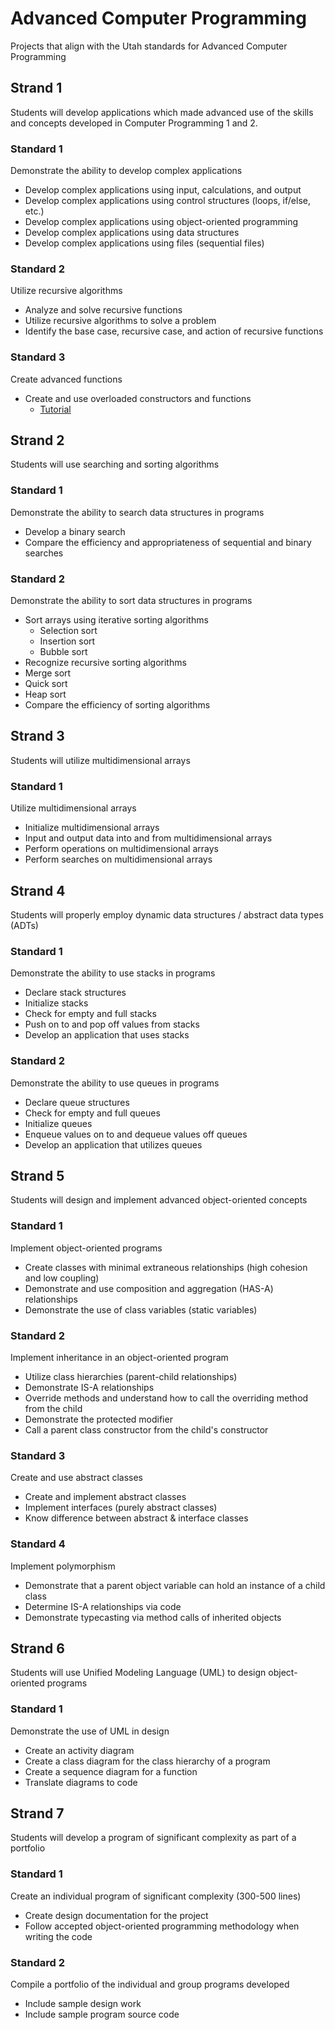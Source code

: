# Advanced Computer Programming
Projects that align with the Utah standards for Advanced Computer Programming

## Strand 1
Students will develop applications which made advanced use of the skills and concepts developed in Computer Programming 1 and 2.

### Standard 1
Demonstrate the ability to develop complex applications
* Develop complex applications using input, calculations, and output
* Develop complex applications using control structures (loops, if/else, etc.)
* Develop complex applications using object-oriented programming
* Develop complex applications using data structures
* Develop complex applications using files (sequential files)

### Standard 2
Utilize recursive algorithms
* Analyze and solve recursive functions
* Utilize recursive algorithms to solve a problem
* Identify the base case, recursive case, and action of recursive functions

### Standard 3
Create advanced functions
* Create and use overloaded constructors and functions
  * [Tutorial](https://www.kite.com/python/answers/how-to-overload-a-constructor-in-python)

## Strand 2
Students will use searching and sorting algorithms

### Standard 1
Demonstrate the ability to search data structures in programs
* Develop a binary search
* Compare the efficiency and appropriateness of sequential and binary searches

### Standard 2
Demonstrate the ability to sort data structures in programs
* Sort arrays using iterative sorting algorithms
  * Selection sort
  * Insertion sort
  * Bubble sort
 * Recognize recursive sorting algorithms
  * Merge sort
  * Quick sort
  * Heap sort
* Compare the efficiency of sorting algorithms


## Strand 3
Students will utilize multidimensional arrays

### Standard 1
Utilize multidimensional arrays
* Initialize multidimensional arrays
* Input and output data into and from multidimensional arrays
* Perform operations on multidimensional arrays
* Perform searches on multidimensional arrays

## Strand 4
Students will properly employ dynamic data structures / abstract data types (ADTs)

### Standard 1
Demonstrate the ability to use stacks in programs
* Declare stack structures
* Initialize stacks
* Check for empty and full stacks
* Push on to and pop off values from stacks
* Develop an application that uses stacks

### Standard 2
Demonstrate the ability to use queues in programs
* Declare queue structures
* Check for empty and full queues
* Initialize queues
* Enqueue values on to and dequeue values off queues
* Develop an application that utilizes queues

## Strand 5
Students will design and implement advanced object-oriented concepts

### Standard 1
Implement object-oriented programs
* Create classes with minimal extraneous relationships (high cohesion and low coupling)
* Demonstrate and use composition and aggregation (HAS-A) relationships
* Demonstrate the use of class variables (static variables)

### Standard 2
Implement inheritance in an object-oriented program
* Utilize class hierarchies (parent-child relationships)
* Demonstrate IS-A relationships
* Override methods and understand how to call the overriding method from the child
* Demonstrate the protected modifier
* Call a parent class constructor from the child's constructor

### Standard 3
Create and use abstract classes
* Create and implement abstract classes
* Implement interfaces (purely abstract classes)
* Know difference between abstract & interface classes

### Standard 4
Implement polymorphism
* Demonstrate that a parent object variable can hold an instance of a child class
* Determine IS-A relationships via code
* Demonstrate typecasting via method calls of inherited objects

## Strand 6
Students will use Unified Modeling Language (UML) to design object-oriented programs

### Standard 1
Demonstrate the use of UML in design
* Create an activity diagram
* Create a class diagram for the class hierarchy of a program
* Create a sequence diagram for a function
* Translate diagrams to code

## Strand 7
Students will develop a program of significant complexity as part of a portfolio

### Standard 1
Create an individual program of significant complexity (300-500 lines)
* Create design documentation for the project
* Follow accepted object-oriented programming methodology when writing the code

### Standard 2
Compile a portfolio of the individual and group programs developed
* Include sample design work
* Include sample program source code
